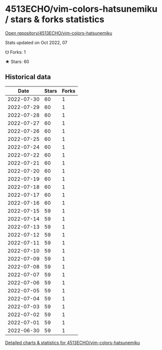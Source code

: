 # 4513ECHO/vim-colors-hatsunemiku / stars & forks statistics

[Open repository/4513ECHO/vim-colors-hatsunemiku](https://github.com/4513ECHO/vim-colors-hatsunemiku)

Stats updated on Oct 2022, 07

☋ Forks: 1

★ Stars: 60

## Historical data
| Date | Stars | Forks |
|------|-------|-------|
| 2022-07-30 | 60 | 1 | 
| 2022-07-29 | 60 | 1 | 
| 2022-07-28 | 60 | 1 | 
| 2022-07-27 | 60 | 1 | 
| 2022-07-26 | 60 | 1 | 
| 2022-07-25 | 60 | 1 | 
| 2022-07-24 | 60 | 1 | 
| 2022-07-22 | 60 | 1 | 
| 2022-07-21 | 60 | 1 | 
| 2022-07-20 | 60 | 1 | 
| 2022-07-19 | 60 | 1 | 
| 2022-07-18 | 60 | 1 | 
| 2022-07-17 | 60 | 1 | 
| 2022-07-16 | 60 | 1 | 
| 2022-07-15 | 59 | 1 | 
| 2022-07-14 | 59 | 1 | 
| 2022-07-13 | 59 | 1 | 
| 2022-07-12 | 59 | 1 | 
| 2022-07-11 | 59 | 1 | 
| 2022-07-10 | 59 | 1 | 
| 2022-07-09 | 59 | 1 | 
| 2022-07-08 | 59 | 1 | 
| 2022-07-07 | 59 | 1 | 
| 2022-07-06 | 59 | 1 | 
| 2022-07-05 | 59 | 1 | 
| 2022-07-04 | 59 | 1 | 
| 2022-07-03 | 59 | 1 | 
| 2022-07-02 | 59 | 1 | 
| 2022-07-01 | 59 | 1 | 
| 2022-06-30 | 59 | 1 | 


[Detailed charts & statistics for 4513ECHO/vim-colors-hatsunemiku](https://reviewgithub.com/rep/4513ECHO/vim-colors-hatsunemiku)
